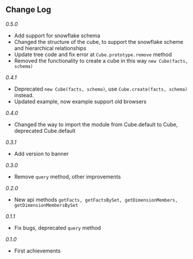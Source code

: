 ## Change Log

*0.5.0* 
- Add support for snowflake schema
- Changed the structure of the cube, to support the snowflake scheme and hierarchical relationships
- Update tree code and fix error at `Cube.prototype.remove` method
- Removed the functionality to create a cube in this way `new Cube(facts, schema)`

*0.4.1* 
- Deprecated `new Cube(facts, schema)`, use `Cube.create(facts, schema)` instead. 
- Updated example, now example support old browsers

*0.4.0* 
- Changed the way to import the module from Cube.default to Cube, deprecated Cube.default

*0.3.1* 
- Add version to banner

*0.3.0* 
- Remove `query` method, other improvements

*0.2.0* 
- New api methods `getFacts, getFactsBySet, getDimensionMembers, getDimensionMembersBySet`

*0.1.1* 
- Fix bugs, deprecated `query` method

*0.1.0* 
- First achievements